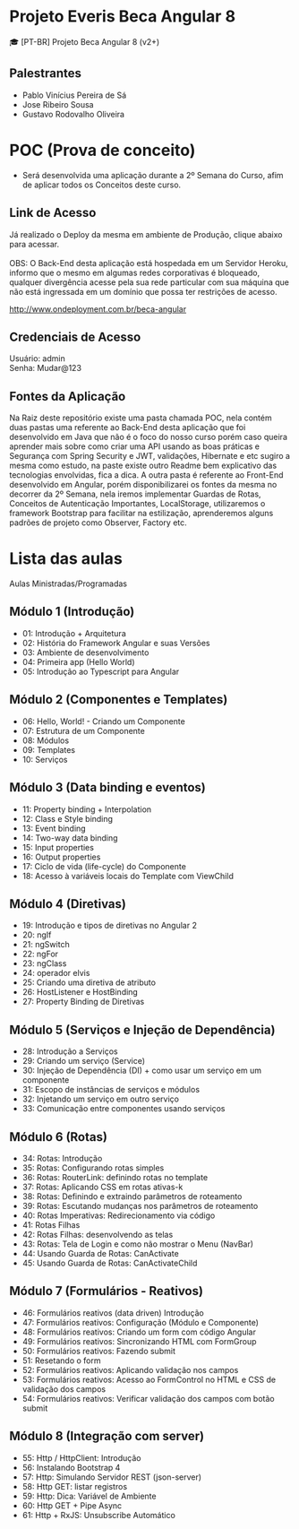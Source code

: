 # Projeto Everis Beca Angular 8 
🎓 [PT-BR] Projeto Beca Angular 8 (v2+)

## Palestrantes
 - Pablo Vinícius Pereira de Sá
 - Jose Ribeiro Sousa
 - Gustavo Rodovalho Oliveira

# POC (Prova de conceito)
  - Será desenvolvida uma aplicação durante a 2º Semana do Curso, afim de aplicar todos os Conceitos deste curso.
## Link de Acesso
 Já realizado o Deploy da mesma em ambiente de Produção, clique abaixo para acessar. </br></br>
 OBS: O Back-End desta aplicação está hospedada em um Servidor Heroku, informo que o mesmo em algumas redes corporativas é bloqueado, qualquer divergência acesse pela sua
 rede particular com sua máquina que não está ingressada em um domínio que possa ter restrições de acesso.
 
 http://www.ondeployment.com.br/beca-angular
## Credenciais de Acesso
   Usuário: admin </br>
   Senha: Mudar@123
   
## Fontes da Aplicação   
 Na Raiz deste repositório existe uma pasta chamada POC, nela contém duas pastas uma referente ao Back-End desta aplicação que foi desenvolvido em Java
 que não é o foco do nosso curso porém caso queira aprender mais sobre como criar uma API usando as boas práticas e Segurança com Spring Security e JWT, 
 validações, Hibernate e etc sugiro a mesma como estudo, na paste existe outro Readme bem explicativo das tecnologias envolvidas, fica a dica. A outra pasta é referente ao Front-End desenvolvido em Angular, porém disponibilizarei os fontes da mesma no decorrer da 2º Semana, nela iremos implementar Guardas de Rotas, Conceitos de Autenticação Importantes, LocalStorage, utilizaremos o framework Bootstrap para facilitar na estilização, aprenderemos alguns padrões de projeto como Observer, Factory etc.
   
 
# Lista das aulas

Aulas Ministradas/Programadas

## Módulo 1 (Introdução)
* 01: Introdução + Arquitetura
* 02: História do Framework Angular e suas Versões
* 03: Ambiente de desenvolvimento
* 04: Primeira app (Hello World)
* 05: Introdução ao Typescript para Angular

## Módulo 2 (Componentes e Templates)
* 06: Hello, World! - Criando um Componente
* 07: Estrutura de um Componente
* 08: Módulos
* 09: Templates
* 10: Serviços

## Módulo 3 (Data binding e eventos)
* 11: Property binding + Interpolation
* 12: Class e Style binding
* 13: Event binding
* 14: Two-way data binding
* 15: Input properties
* 16: Output properties
* 17: Ciclo de vida (life-cycle) do Componente
* 18: Acesso à variáveis locais do Template com ViewChild

## Módulo 4 (Diretivas)
* 19: Introdução e tipos de diretivas no Angular 2
* 20: ngIf
* 21: ngSwitch
* 22: ngFor
* 23: ngClass
* 24: operador elvis
* 25: Criando uma diretiva de atributo
* 26: HostListener e HostBinding
* 27: Property Binding de Diretivas

## Módulo 5 (Serviços e Injeção de Dependência)
* 28: Introdução a Serviços
* 29: Criando um serviço (Service)
* 30: Injeção de Dependência (DI) + como usar um serviço em um componente
* 31: Escopo de instâncias de serviços e módulos
* 32: Injetando um serviço em outro serviço
* 33: Comunicação entre componentes usando serviços

## Módulo 6 (Rotas)
* 34: Rotas: Introdução
* 35: Rotas: Configurando rotas simples
* 36: Rotas: RouterLink: definindo rotas no template
* 37: Rotas: Aplicando CSS em rotas ativas-k
* 38: Rotas: Definindo e extraindo parâmetros de roteamento
* 39: Rotas: Escutando mudanças nos parâmetros de roteamento
* 40: Rotas Imperativas: Redirecionamento via código
* 41: Rotas Filhas
* 42: Rotas Filhas: desenvolvendo as telas
* 43: Rotas: Tela de Login e como não mostrar o Menu (NavBar)
* 44: Usando Guarda de Rotas: CanActivate
* 45: Usando Guarda de Rotas: CanActivateChild

## Módulo 7 (Formulários - Reativos)
* 46: Formulários reativos (data driven) Introdução
* 47: Formulários reativos: Configuração (Módulo e Componente)
* 48: Formulários reativos: Criando um form com código Angular
* 49: Formulários reativos: Sincronizando HTML com FormGroup
* 50: Formulários reativos: Fazendo submit
* 51: Resetando o form
* 52: Formulários reativos: Aplicando validação nos campos
* 53: Formulários reativos: Acesso ao FormControl no HTML e CSS de validação dos campos
* 54: Formulários reativos: Verificar validação dos campos com botão submit

## Módulo 8 (Integração com server)
* 55: Http / HttpClient: Introdução
* 56: Instalando Bootstrap 4
* 57: Http: Simulando Servidor REST (json-server)
* 58: Http GET: listar registros
* 59: Http: Dica: Variável de Ambiente
* 60: Http GET + Pipe Async
* 61: Http + RxJS: Unsubscribe Automático

